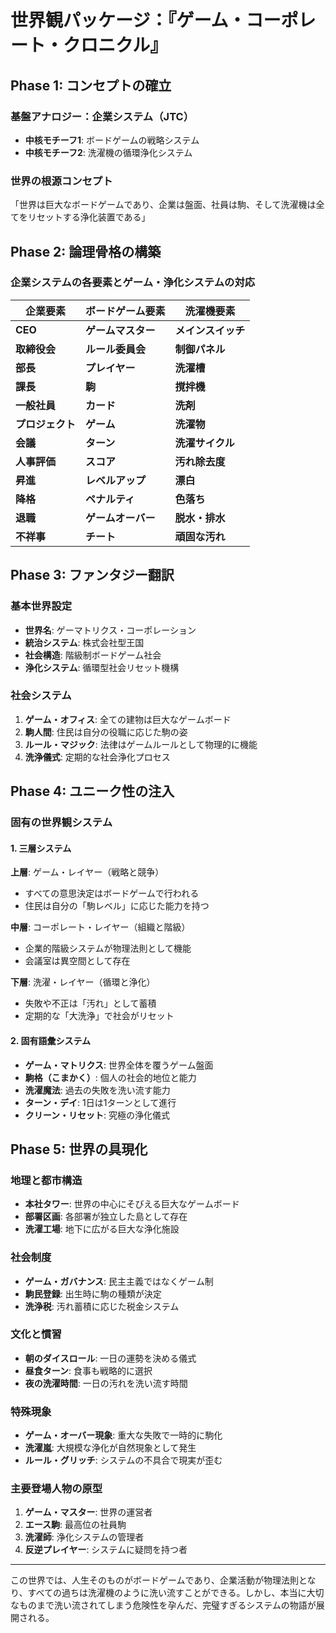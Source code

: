 # 世界観パッケージ：『ゲーム・コーポレート・クロニクル』

## Phase 1: コンセプトの確立

### 基盤アナロジー：企業システム（JTC）
- **中核モチーフ1**: ボードゲームの戦略システム
- **中核モチーフ2**: 洗濯機の循環浄化システム

### 世界の根源コンセプト
「世界は巨大なボードゲームであり、企業は盤面、社員は駒、そして洗濯機は全てをリセットする浄化装置である」

## Phase 2: 論理骨格の構築

### 企業システムの各要素とゲーム・浄化システムの対応

| 企業要素 | ボードゲーム要素 | 洗濯機要素 |
|---------|----------------|------------|
| **CEO** | **ゲームマスター** | **メインスイッチ** |
| **取締役会** | **ルール委員会** | **制御パネル** |
| **部長** | **プレイヤー** | **洗濯槽** |
| **課長** | **駒** | **撹拌機** |
| **一般社員** | **カード** | **洗剤** |
| **プロジェクト** | **ゲーム** | **洗濯物** |
| **会議** | **ターン** | **洗濯サイクル** |
| **人事評価** | **スコア** | **汚れ除去度** |
| **昇進** | **レベルアップ** | **漂白** |
| **降格** | **ペナルティ** | **色落ち** |
| **退職** | **ゲームオーバー** | **脱水・排水** |
| **不祥事** | **チート** | **頑固な汚れ** |

## Phase 3: ファンタジー翻訳

### 基本世界設定
- **世界名**: ゲーマトリクス・コーポレーション
- **統治システム**: 株式会社型王国
- **社会構造**: 階級制ボードゲーム社会
- **浄化システム**: 循環型社会リセット機構

### 社会システム
1. **ゲーム・オフィス**: 全ての建物は巨大なゲームボード
2. **駒人間**: 住民は自分の役職に応じた駒の姿
3. **ルール・マジック**: 法律はゲームルールとして物理的に機能
4. **洗浄儀式**: 定期的な社会浄化プロセス

## Phase 4: ユニーク性の注入

### 固有の世界観システム

#### 1. 三層システム
**上層**: ゲーム・レイヤー（戦略と競争）
- すべての意思決定はボードゲームで行われる
- 住民は自分の「駒レベル」に応じた能力を持つ

**中層**: コーポレート・レイヤー（組織と階級）
- 企業的階級システムが物理法則として機能
- 会議室は異空間として存在

**下層**: 洗濯・レイヤー（循環と浄化）
- 失敗や不正は「汚れ」として蓄積
- 定期的な「大洗浄」で社会がリセット

#### 2. 固有語彙システム
- **ゲーム・マトリクス**: 世界全体を覆うゲーム盤面
- **駒格（こまかく）**: 個人の社会的地位と能力
- **洗濯魔法**: 過去の失敗を洗い流す能力
- **ターン・デイ**: 1日は1ターンとして進行
- **クリーン・リセット**: 究極の浄化儀式

## Phase 5: 世界の具現化

### 地理と都市構造
- **本社タワー**: 世界の中心にそびえる巨大なゲームボード
- **部署区画**: 各部署が独立した島として存在
- **洗濯工場**: 地下に広がる巨大な浄化施設

### 社会制度
- **ゲーム・ガバナンス**: 民主主義ではなくゲーム制
- **駒民登録**: 出生時に駒の種類が決定
- **洗浄税**: 汚れ蓄積に応じた税金システム

### 文化と慣習
- **朝のダイスロール**: 一日の運勢を決める儀式
- **昼食ターン**: 食事も戦略的に選択
- **夜の洗濯時間**: 一日の汚れを洗い流す時間

### 特殊現象
- **ゲーム・オーバー現象**: 重大な失敗で一時的に駒化
- **洗濯嵐**: 大規模な浄化が自然現象として発生
- **ルール・グリッチ**: システムの不具合で現実が歪む

### 主要登場人物の原型
1. **ゲーム・マスター**: 世界の運営者
2. **エース駒**: 最高位の社員駒
3. **洗濯師**: 浄化システムの管理者
4. **反逆プレイヤー**: システムに疑問を持つ者

---

この世界では、人生そのものがボードゲームであり、企業活動が物理法則となり、すべての過ちは洗濯機のように洗い流すことができる。しかし、本当に大切なものまで洗い流されてしまう危険性を孕んだ、完璧すぎるシステムの物語が展開される。